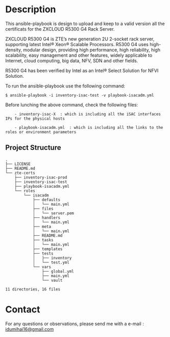# Description

This ansible-playbook is design to upload and keep to a valid version all the certificats for the ZXCLOUD R5300 G4 Rack Server.

ZXCLOUD R5300 G4 is ZTE’s new generation 2U 2-socket rack server, supporting latest Intel® Xeon® Scalable Processors. R5300 G4 uses high-density, modular design, providing high performance, high reliability, high scalability, easy management and other features, widely applicable to Internet, cloud computing, big data, NFV, SDN and other fields.

R5300 G4 has been verified by Intel as an Intel® Select Solution for NFVI Solution.

To run the ansible-playbook use the following command:
```
$ ansible-playbook -i inventory-isac-test -v playbook-isacadm.yml
```

Before lunching the above command, check the following files:
```
	- inventory-isac-X 	: which is including all the iSAC interfaces IPs for the physical hosts
	
	- playbook-isacadm.yml 	: which is including all the links to the roles or environment parameters
```



## Project Structure

```
.
├── LICENSE
├── README.md
└── zte-certs
    ├── inventory-isac-prod
    ├── inventory-isac-test
    ├── playbook-isacadm.yml
    └── roles
        └── isacadm
            ├── defaults
            │   └── main.yml
            ├── files
            │   └── server.pem
            ├── handlers
            │   └── main.yml
            ├── meta
            │   └── main.yml
            ├── README.md
            ├── tasks
            │   └── main.yml
            ├── templates
            ├── tests
            │   ├── inventory
            │   └── test.yml
            └── vars
                ├── global.yml
                ├── main.yml
                └── vault

11 directories, 16 files

```


# Contact

For any questions or observations, please send me with a e-mail : idumihai16@gmail.com
